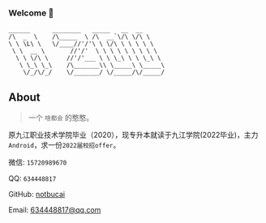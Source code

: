 ### Welcome 👋

```
______      ________   _____   __  __
/\  _  \    /\_____  \ /\  __`\/\ \/\ \
\ \ \L\ \   \/____//'/'\ \ \/\ \ \ \ \ \
 \ \  __ \       //'/'  \ \ \ \ \ \ \ \ \
  \ \ \/\ \     //'/'___ \ \ \_\ \ \ \_\ \
   \ \_\ \_\    /\_______\\ \_____\ \_____\
    \/_/\/_/    \/_______/ \/_____/\/_____/
```

## About 

> 一个 `啥都会` 的憨憨。

原九江职业技术学院毕业（2020），现专升本就读于九江学院(2022毕业)，主力`Android`，求一份`2022届校招offer`。

微信: `15720989670`  

QQ: `634448817`  

GitHub: [notbucai](https://github.com/zouhuanxin)

Email: 634448817@qq.com
